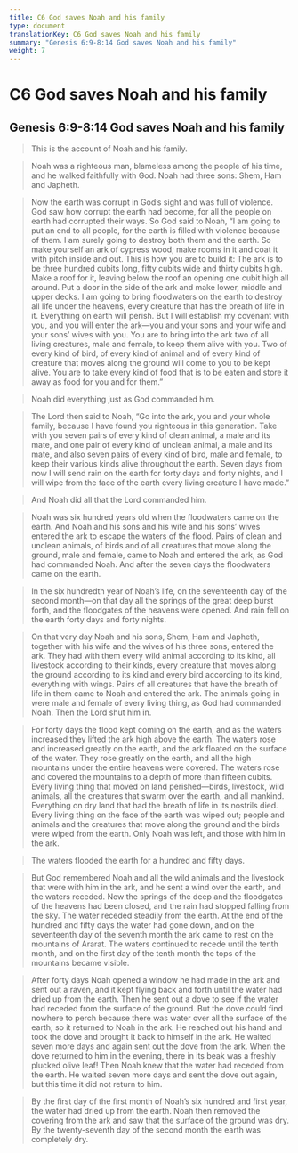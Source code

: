 ```yaml
---
title: C6 God saves Noah and his family
type: document
translationKey: C6 God saves Noah and his family
summary: "Genesis 6:9-8:14 God saves Noah and his family"
weight: 7
---
```

# C6 God saves Noah and his family

## Genesis 6:9-8:14 God saves Noah and his family

>   This is the account of Noah and his family.

>   Noah was a righteous man, blameless among the people of his time, and he walked faithfully with God. Noah had three sons: Shem, Ham and Japheth.

>   Now the earth was corrupt in God’s sight and was full of violence. God saw how corrupt the earth had become, for all the people on earth had corrupted their ways. So God said to Noah, “I am going to put an end to all people, for the earth is filled with violence because of them. I am surely going to destroy both them and the earth. So make yourself an ark of cypress wood; make rooms in it and coat it with pitch inside and out. This is how you are to build it: The ark is to be three hundred cubits long, fifty cubits wide and thirty cubits high. Make a roof for it, leaving below the roof an opening one cubit high all around. Put a door in the side of the ark and make lower, middle and upper decks. I am going to bring floodwaters on the earth to destroy all life under the heavens, every creature that has the breath of life in it. Everything on earth will perish. But I will establish my covenant with you, and you will enter the ark—you and your sons and your wife and your sons’ wives with you. You are to bring into the ark two of all living creatures, male and female, to keep them alive with you. Two of every kind of bird, of every kind of animal and of every kind of creature that moves along the ground will come to you to be kept alive. You are to take every kind of food that is to be eaten and store it away as food for you and for them.”

>   Noah did everything just as God commanded him.

>   The Lord then said to Noah, “Go into the ark, you and your whole family, because I have found you righteous in this generation. Take with you seven pairs of every kind of clean animal, a male and its mate, and one pair of every kind of unclean animal, a male and its mate, and also seven pairs of every kind of bird, male and female, to keep their various kinds alive throughout the earth. Seven days from now I will send rain on the earth for forty days and forty nights, and I will wipe from the face of the earth every living creature I have made.”

>   And Noah did all that the Lord commanded him.

>   Noah was six hundred years old when the floodwaters came on the earth. And Noah and his sons and his wife and his sons’ wives entered the ark to escape the waters of the flood. Pairs of clean and unclean animals, of birds and of all creatures that move along the ground, male and female, came to Noah and entered the ark, as God had commanded Noah. And after the seven days the floodwaters came on the earth.

>   In the six hundredth year of Noah’s life, on the seventeenth day of the second month—on that day all the springs of the great deep burst forth, and the floodgates of the heavens were opened. And rain fell on the earth forty days and forty nights.

>   On that very day Noah and his sons, Shem, Ham and Japheth, together with his wife and the wives of his three sons, entered the ark. They had with them every wild animal according to its kind, all livestock according to their kinds, every creature that moves along the ground according to its kind and every bird according to its kind, everything with wings. Pairs of all creatures that have the breath of life in them came to Noah and entered the ark. The animals going in were male and female of every living thing, as God had commanded Noah. Then the Lord shut him in.

>   For forty days the flood kept coming on the earth, and as the waters increased they lifted the ark high above the earth. The waters rose and increased greatly on the earth, and the ark floated on the surface of the water. They rose greatly on the earth, and all the high mountains under the entire heavens were covered. The waters rose and covered the mountains to a depth of more than fifteen cubits. Every living thing that moved on land perished—birds, livestock, wild animals, all the creatures that swarm over the earth, and all mankind. Everything on dry land that had the breath of life in its nostrils died. Every living thing on the face of the earth was wiped out; people and animals and the creatures that move along the ground and the birds were wiped from the earth. Only Noah was left, and those with him in the ark.

>   The waters flooded the earth for a hundred and fifty days.

>   But God remembered Noah and all the wild animals and the livestock that were with him in the ark, and he sent a wind over the earth, and the waters receded. Now the springs of the deep and the floodgates of the heavens had been closed, and the rain had stopped falling from the sky. The water receded steadily from the earth. At the end of the hundred and fifty days the water had gone down, and on the seventeenth day of the seventh month the ark came to rest on the mountains of Ararat. The waters continued to recede until the tenth month, and on the first day of the tenth month the tops of the mountains became visible.

>   After forty days Noah opened a window he had made in the ark and sent out a raven, and it kept flying back and forth until the water had dried up from the earth. Then he sent out a dove to see if the water had receded from the surface of the ground. But the dove could find nowhere to perch because there was water over all the surface of the earth; so it returned to Noah in the ark. He reached out his hand and took the dove and brought it back to himself in the ark. He waited seven more days and again sent out the dove from the ark. When the dove returned to him in the evening, there in its beak was a freshly plucked olive leaf! Then Noah knew that the water had receded from the earth. He waited seven more days and sent the dove out again, but this time it did not return to him.

>   By the first day of the first month of Noah’s six hundred and first year, the water had dried up from the earth. Noah then removed the covering from the ark and saw that the surface of the ground was dry. By the twenty-seventh day of the second month the earth was completely dry.


